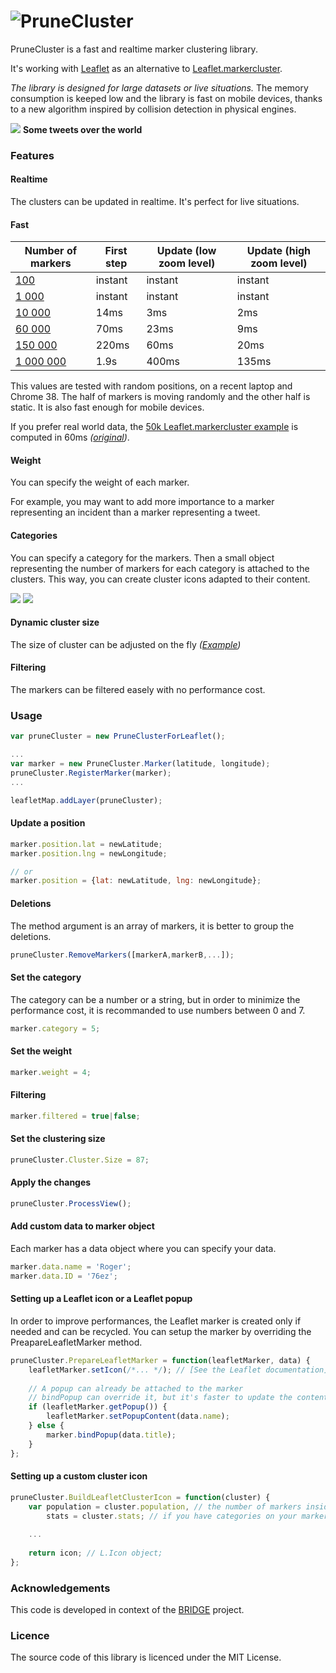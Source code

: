 ![PruneCluster](http://medias.master-bridge.eu/e30525b1a92f01204ac69039a642e370c85bf906.png)
============

PruneCluster is a fast and realtime marker clustering library.

It's working with [Leaflet](http://leafletjs.com/) as an alternative to [Leaflet.markercluster](https://github.com/Leaflet/Leaflet.markercluster).

 
*The library is designed for large datasets or live situations.* The memory consumption is keeped low and the library is fast on mobile devices, thanks to a new algorithm inspired by collision detection in physical engines.

![](http://medias.master-bridge.eu/resize/728/720/59dedba492400bfefddf3179fa83f18fbf4ee599.png)
**Some tweets over the world**

### Features

#### Realtime
The clusters can be updated in realtime. It's perfect for live situations.

#### Fast

Number of markers|First step|Update (low zoom level)|Update (high zoom level)
---------|------------------|------------------------|------------------
[100](http://sintef-9012.github.io/PruneCluster/examples/random.100.html)|instant|instant|instant
[1 000](http://sintef-9012.github.io/PruneCluster/examples/random.1000.html)|instant|instant|instant
[10 000](http://sintef-9012.github.io/PruneCluster/examples/random.10000.html)|14ms|3ms|2ms
[60 000](http://sintef-9012.github.io/PruneCluster/examples/random.60000.html)|70ms|23ms|9ms
[150 000](http://sintef-9012.github.io/PruneCluster/examples/random.150000.html)|220ms|60ms|20ms
[1 000 000](http://sintef-9012.github.io/PruneCluster/examples/random.1000000.html)|1.9s|400ms|135ms

This values are tested with random positions, on a recent laptop and Chrome 38. The half of markers is moving randomly and the other half is static. It is also fast enough for mobile devices.

If you prefer real world data, the [50k Leaflet.markercluster example](http://sintef-9012.github.io/PruneCluster/examples/realworld.50000.html) is computed in 60ms *([original](http://sintef-9012.github.io/Leaflet.markercluster/example/marker-clustering-realworld.50000.html))*.

#### Weight
You can specify the weight of each marker.

For example, you may want to add more importance to a marker representing an incident than a marker representing a tweet.

#### Categories

You can specify a category for the markers. Then a small object representing the number of markers for each category is attached to the clusters. This way, you can create cluster icons adapted to their content.

[![](http://medias.master-bridge.eu/ebc9e5393a8a018abb8771a3155b802f05995792.png)](http://sintef-9012.github.io/PruneCluster/examples/random.10000-categories.html) [![](http://medias.master-bridge.eu/d02e09d5fe43654141693f22924f606f4fd6960a.png)](http://sintef-9012.github.io/PruneCluster/examples/random.10000-categories-2.html)

#### Dynamic cluster size

The size of cluster can be adjusted on the fly *([Example](http://sintef-9012.github.io/PruneCluster/examples/random.10000-size.html))*

#### Filtering
The markers can be filtered easely with no performance cost.


### Usage
```javascript
var pruneCluster = new PruneClusterForLeaflet();

...
var marker = new PruneCluster.Marker(latitude, longitude);
pruneCluster.RegisterMarker(marker);
...

leafletMap.addLayer(pruneCluster);
```


#### Update a position
```javascript
marker.position.lat = newLatitude;
marker.position.lng = newLongitude;

// or
marker.position = {lat: newLatitude, lng: newLongitude};
```

#### Deletions
The method argument is an array of markers, it is better to group the deletions.

```javascript
pruneCluster.RemoveMarkers([markerA,markerB,...]);
```

#### Set the category
The category can be a number or a string, but in order to minimize the performance cost, it is recommanded to use numbers between 0 and 7.
```javascript
marker.category = 5;
```

#### Set the weight
```javascript
marker.weight = 4;
```

#### Filtering
```javascript
marker.filtered = true|false;
```

#### Set the clustering size
```javascript
pruneCluster.Cluster.Size = 87;
```

#### Apply the changes

```javascript
pruneCluster.ProcessView();
```

#### Add custom data to marker object

Each marker has a data object where you can specify your data.
```javascript
marker.data.name = 'Roger';
marker.data.ID = '76ez';
```

#### Setting up a Leaflet icon or a Leaflet popup
In order to improve performances, the Leaflet marker is created only if needed and can be recycled. You can setup the marker by overriding the PreapareLeafletMarker method.

```javascript
pruneCluster.PrepareLeafletMarker = function(leafletMarker, data) {
    leafletMarker.setIcon(/*... */); // [See the Leaflet documentation](http://leafletjs.com/reference.html#icon)
    
    // A popup can already be attached to the marker
    // bindPopup can override it, but it's faster to update the content instead
    if (leafletMarker.getPopup()) {
        leafletMarker.setPopupContent(data.name);
    } else {
        marker.bindPopup(data.title);
    }
};
```

#### Setting up a custom cluster icon
```javascript
pruneCluster.BuildLeafletClusterIcon = function(cluster) {
    var population = cluster.population, // the number of markers inside the cluster
        stats = cluster.stats; // if you have categories on your markers
    
    ...
    
    return icon; // L.Icon object;
};
```


### Acknowledgements

This code is developed in context of the [BRIDGE](http://www.bridgeproject.eu/en) project.

### Licence

The source code of this library is licenced under the MIT License.
